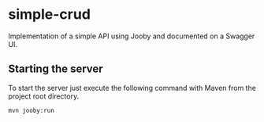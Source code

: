 # simple-crud
Implementation of a simple API using Jooby and documented on a Swagger UI.

## Starting the server
To start the server just execute the following command with Maven from the project root directory.
```
mvn jooby:run
```
